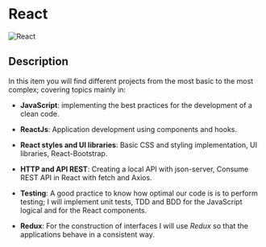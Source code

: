 # React

![React](https://www.athmin.com/img/hiredeveloper/gif/react.gif)

## Description

In this item you will find different projects from the most basic to the most complex; covering topics mainly in:

* **JavaScript**: implementing the best practices for the development of a clean code.

* **ReactJs**: Application development using components and hooks.

* **React styles and UI libraries**: Basic CSS and styling implementation, UI libraries, React-Bootstrap.

* **HTTP and API REST**: Creating a local API with json-server, Consume REST API in React with fetch and Axios.

* **Testing**: A good practice to know how optimal our code is is to perform testing; I will implement unit tests, TDD and BDD for the JavaScript logical and for the React components.

* **Redux**: For the construction of interfaces I will use *Redux* so that the applications behave in a consistent way.
